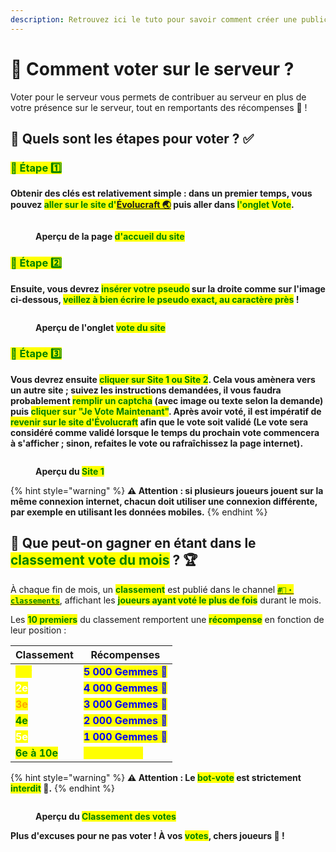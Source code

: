 ```yaml
---
description: Retrouvez ici le tuto pour savoir comment créer une publicité dans le /pub
---
```

# 📩 Comment voter sur le serveur ?

Voter pour le serveur vous permets de contribuer au serveur en plus de votre présence sur le serveur, tout en remportants des récompenses 🎁 ! 

## 💠 Quels sont les étapes pour voter ? ✅

### <mark style="color:green;">🔹 Étape 1️⃣</mark>
**Obtenir des clés est relativement simple : dans un premier temps, vous pouvez <mark style="color:green;">aller sur le site d'<a href="https://evolucraft.fr/vote">Évolucraft 🌏</mark></a> puis aller dans <mark style="color:green;">l'onglet Vote</mark>.**
<figure><img src="../.gitbook/assets/Tuto_Et_Astuce/Vote/SiteEvo.png" alt=""><figcaption><p><strong>Aperçu de la page <mark style="color:green;">d'accueil du site</mark></strong></p></figcaption></figure>

### <mark style="color:green;">🔹 Étape 2️⃣</mark>
**Ensuite, vous devrez <mark style="color:green;">insérer votre pseudo</mark> sur la droite comme sur l'image ci-dessous, <mark style="color:green;">veillez à bien écrire le pseudo exact, au caractère près</mark> !**
<figure><img src="../.gitbook/assets/Tuto_Et_Astuce/Vote/SiteVote.png" alt=""><figcaption><p><strong>Aperçu de l'onglet <mark style="color:green;">vote du site</mark></strong></p></figcaption></figure>

### <mark style="color:green;">🔹 Étape 3️⃣</mark>
**Vous devrez ensuite <mark style="color:green;">cliquer sur Site 1 ou Site 2</mark>. Cela vous amènera vers un autre site ; suivez les instructions demandées, il vous faudra probablement <mark style="color:green;">remplir un captcha</mark> (avec image ou texte selon la demande) puis <mark style="color:green;">cliquer sur "Je Vote Maintenant"</mark>. Après avoir voté, il est impératif de <mark style="color:green;">revenir sur le site d'Évolucraft</mark> afin que le vote soit validé (Le vote sera considéré comme validé lorsque le temps du prochain vote commencera à s'afficher ; sinon, refaites le vote ou rafraîchissez la page internet).**
<figure><img src="../.gitbook/assets/Tuto_Et_Astuce/Vote/Site1.png" alt=""><figcaption><p><strong>Aperçu du <mark style="color:green;">Site 1</mark></strong></p></figcaption></figure>

{% hint style="warning" %}
**⚠️ Attention : si plusieurs joueurs jouent sur la même connexion internet, chacun doit utiliser une connexion différente, par exemple en utilisant les données mobiles.**
{% endhint %}

## 💠 Que peut-on gagner en étant dans le <mark style="color:green;">**classement vote du mois**</mark> ? 🏆

À chaque fin de mois, un <mark style="color:green;">**classement**</mark> est publié dans le channel [<mark style="color:green;">**`#🥇・classements`**</mark>](https://discord.com/channels/699670538737418343/1063147838965547138), affichant les <mark style="color:green;">**joueurs ayant voté le plus de fois**</mark> durant le mois.  

Les <mark style="color:green;">**10 premiers**</mark> du classement remportent une <mark style="color:green;">**récompense**</mark> en fonction de leur position :  

| Classement                                    | Récompenses                                           |
| --------------------------------------------- | ----------------------------------------------------- |
| <mark style="color:yellow;">**1er**</mark>    | <mark style="color:blue;">**5 000 Gemmes 💎**</mark> |
| <mark style="color:white;">**2e**</mark>      | <mark style="color:blue;">**4 000 Gemmes 💎**</mark> |
| <mark style="color:orange;">**3e**</mark>     | <mark style="color:blue;">**3 000 Gemmes 💎**</mark> |
| <mark style="color:green;">**4e**</mark>      | <mark style="color:blue;">**2 000 Gemmes 💎**</mark> |
| <mark style="color:white;">**5e**</mark>      | <mark style="color:blue;">**1 000 Gemmes 💎**</mark> |
| <mark style="color:green;">**6e à 10e**</mark>| <mark style="color:yellow;">**1 000 000 💲**</mark>   |

{% hint style="warning" %}
**⚠️ Attention : Le <mark style="color:green;">bot-vote</mark> est strictement <mark style="color:green;">interdit</mark> 👀.**
{% endhint %}

<figure><img src="../.gitbook/assets/Tuto_Et_Astuce/Vote/ClassementVote.png" alt=""><figcaption><p><strong>Aperçu du <mark style="color:green;">Classement des votes</mark></strong></p></figcaption></figure>

**Plus d'excuses pour ne pas voter ! À vos <mark style="color:green;">votes</mark>, chers joueurs 🎉 !**
